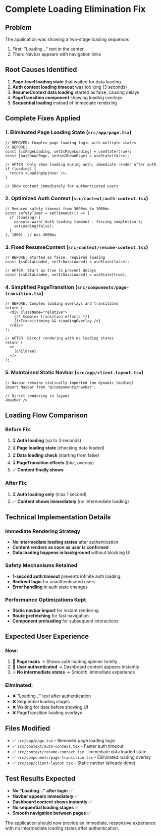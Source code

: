 # Complete Loading Elimination Fix

## Problem
The application was showing a two-stage loading sequence:
1. First: "Loading..." text in the center
2. Then: Navbar appears with navigation links

## Root Causes Identified
1. **Page-level loading state** that waited for data loading
2. **Auth context loading timeout** was too long (3 seconds)
3. **ResumeContext data loading** started as false, causing delays
4. **PageTransition component** showing loading overlays
5. **Sequential loading** instead of immediate rendering

## Complete Fixes Applied

### 1. Eliminated Page Loading State (`src/app/page.tsx`)
```tsx
// REMOVED: Complex page loading logic with multiple states
// BEFORE:
const [isPageLoading, setIsPageLoading] = useState(true);
const [hasShownPage, setHasShownPage] = useState(false);

// AFTER: Only show loading during auth, immediate render after auth
if (loading) {
  return <LoadingSpinner />;
}

// Show content immediately for authenticated users
```

### 2. Optimized Auth Context (`src/context/auth-context.tsx`)
```tsx
// Reduced safety timeout from 3000ms to 1000ms
const safetyTimer = setTimeout(() => {
  if (loading) {
    console.warn('Auth loading timeout - forcing completion');
    setLoading(false);
  }
}, 1000); // Was 3000ms
```

### 3. Fixed ResumeContext (`src/context/resume-context.tsx`)
```tsx
// BEFORE: Started as false, required loading
const [isDataLoaded, setIsDataLoaded] = useState(false);

// AFTER: Start as true to prevent delays
const [isDataLoaded, setIsDataLoaded] = useState(true);
```

### 4. Simplified PageTransition (`src/components/page-transition.tsx`)
```tsx
// BEFORE: Complex loading overlays and transitions
return (
  <div className="relative">
    {/* Complex transition effects */}
    {isTransitioning && <LoadingOverlay />}
  </div>
);

// AFTER: Direct rendering with no loading states
return (
  <>
    {children}
  </>
);
```

### 5. Maintained Static Navbar (`src/app/client-layout.tsx`)
```tsx
// Navbar remains statically imported (no dynamic loading)
import Navbar from '@/components/navbar';

// Direct rendering in layout
<Navbar />
```

## Loading Flow Comparison

### Before Fix:
1. ⏳ **Auth loading** (up to 3 seconds)
2. ⏳ **Page loading state** (checking data loaded)
3. ⏳ **Data loading check** (starting from false)
4. ⏳ **PageTransition effects** (blur, overlay)
5. ✅ **Content finally shows**

### After Fix:
1. ⏳ **Auth loading only** (max 1 second)
2. ✅ **Content shows immediately** (no intermediate loading)

## Technical Implementation Details

### Immediate Rendering Strategy
- **No intermediate loading states** after authentication
- **Content renders as soon as user is confirmed**
- **Data loading happens in background** without blocking UI

### Safety Mechanisms Retained
- **1-second auth timeout** prevents infinite auth loading
- **Redirect logic** for unauthenticated users
- **Error handling** in auth state changes

### Performance Optimizations Kept
- **Static navbar import** for instant rendering
- **Route prefetching** for fast navigation
- **Component preloading** for subsequent interactions

## Expected User Experience

### Now:
1. 🚀 **Page loads** → Shows auth loading spinner briefly
2. 🎯 **User authenticated** → Dashboard content appears instantly
3. 🔥 **No intermediate states** → Smooth, immediate experience

### Eliminated:
- ❌ "Loading..." text after authentication
- ❌ Sequential loading stages
- ❌ Waiting for data before showing UI
- ❌ PageTransition loading overlays

## Files Modified
- ✅ `src/app/page.tsx` - Removed page loading logic
- ✅ `src/context/auth-context.tsx` - Faster auth timeout
- ✅ `src/context/resume-context.tsx` - Immediate data loaded state
- ✅ `src/components/page-transition.tsx` - Eliminated loading overlay
- ✅ `src/app/client-layout.tsx` - Static navbar (already done)

## Test Results Expected
- **No "Loading..." after login** ✅
- **Navbar appears immediately** ✅
- **Dashboard content shows instantly** ✅
- **No sequential loading stages** ✅
- **Smooth navigation between pages** ✅

The application should now provide an immediate, responsive experience with no intermediate loading states after authentication.